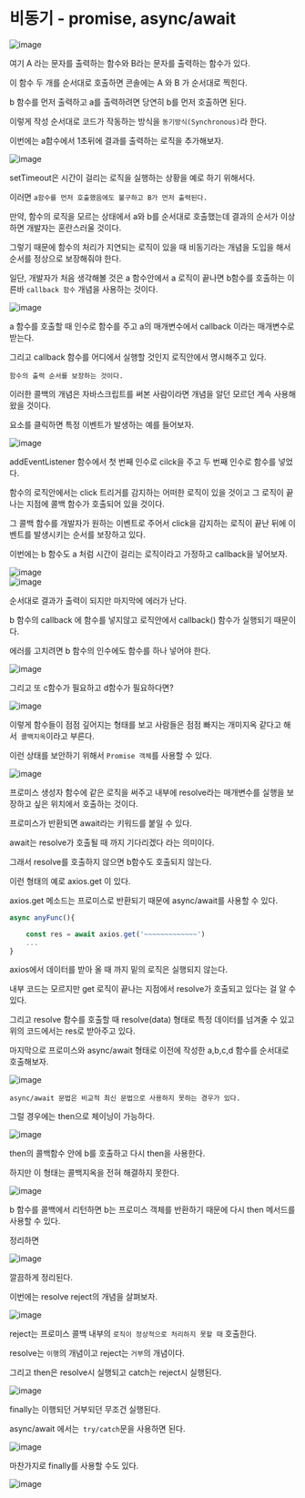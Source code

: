# 비동기 - promise, async/await

![image](https://user-images.githubusercontent.com/79053495/151561772-73874e14-518f-4d63-a60f-ed7da778e285.png)

여기 A 라는 문자를 출력하는 함수와 B라는 문자를 출력하는 함수가 있다.

이 함수 두 개를 순서대로 호출하면 콘솔에는 A 와 B 가 순서대로 찍힌다.

b 함수를 먼저 출력하고 a를 출력하려면 당연히 b를 먼저 호출하면 된다.

이렇게 작성 순서대로 코드가 작동하는 방식을 `동기방식(Synchronous)`라 한다.

이번에는 a함수에서 1초뒤에 결과를 출력하는 로직을 추가해보자.

![image](https://user-images.githubusercontent.com/79053495/151561995-22d1001c-a53f-4a39-a792-0dfd0a5f192a.png)

setTimeout은 시간이 걸리는 로직을 실행하는 상황을 예로 하기 위해서다.

이러면 `a함수를 먼저 호출했음에도 불구하고 B가 먼저 출력된다. `

만약, 함수의 로직을 모르는 상태에서 a와 b를 순서대로 호출했는데 결과의 순서가 이상하면 개발자는 혼란스러울 것이다.

그렇기 때문에 함수의 처리가 지연되는 로직이 있을 때 비동기라는 개념을 도입을 해서 순서를 정상으로 보장해줘야 한다.

일단, 개발자가 처음 생각해볼 것은 a 함수안에서 a 로직이 끝나면 b함수를 호출하는 이른바 `callback 함수` 개념을 사용하는 것이다.

![image](https://user-images.githubusercontent.com/79053495/151562095-cf3d277e-2088-41ee-abd1-07407ea2cee1.png)

a 함수를 호출할 때 인수로 함수를 주고 a의 매개변수에서 callback 이라는 매개변수로 받는다.

그리고 callback 함수를 어디에서 실행할 것인지 로직안에서 명시해주고 있다.

`함수의 출력 순서를 보장하는 것이다. `

이러한 콜백의 개념은 자바스크립트를 써본 사람이라면 개념을 알던 모르던 계속 사용해 왔을 것이다.

요소를 클릭하면 특정 이벤트가 발생하는 예를 들어보자.

![image](https://user-images.githubusercontent.com/79053495/151562174-ea8faa78-554b-43f5-a9f7-12860d29e49d.png)

addEventListener 함수에서 첫 번째 인수로 cilck을 주고 두 번째 인수로 함수를 넣었다.

함수의 로직안에서는 click 트리거를 감지하는 어떠한 로직이 있을 것이고 그 로직이 끝나는 지점에 콜백 함수가 호출되어 있을 것이다.

그 콜백 함수를 개발자가 원하는 이벤트로 주어서 click을 감지하는 로직이 끝난 뒤에 이벤트를 발생시키는 순서를 보장하고 있다.

이번에는 b 함수도 a 처럼 시간이 걸리는 로직이라고 가정하고 callback을 넣어보자.

![image](https://user-images.githubusercontent.com/79053495/151562246-24d68ad1-dfd7-4e19-beaa-2d60ee04217e.png)  
![image](https://user-images.githubusercontent.com/79053495/151562273-33ad2e44-5e1a-4229-b3d1-b2d1b547e570.png)

순서대로 결과가 출력이 되지만 마지막에 에러가 난다.

b 함수의 callback 에 함수를 넣지않고 로직안에서 callback() 함수가 실행되기 때문이다.

에러를 고치려면 b 함수의 인수에도 함수를 하나 넣어야 한다.

![image](https://user-images.githubusercontent.com/79053495/151562350-a5bf1785-2961-4231-985d-cc50e7d7992b.png)

그리고 또 c함수가 필요하고 d함수가 필요하다면?

![image](https://user-images.githubusercontent.com/79053495/151562414-e66789a3-f476-4f19-b9fe-2ee7bf54c1b5.png)

이렇게 함수들이 점점 깊어지는 형태를 보고 사람들은 점점 빠지는 개미지옥 같다고 해서` 콜백지옥`이라고 부른다.

이런 상태를 보안하기 위해서 `Promise 객체`를 사용할 수 있다.

![image](https://user-images.githubusercontent.com/79053495/151562481-6ad86f5d-58a0-497d-8f65-738522041395.png)

프로미스 생성자 함수에 같은 로직을 써주고 내부에 resolve라는 매개변수를 실행을 보장하고 싶은 위치에서 호출하는 것이다.

프로미스가 반환되면 await라는 키워드를 붙일 수 있다.

await는 resolve가 호출될 때 까지 기다리겠다 라는 의미이다.

그래서 resolve를 호출하지 않으면 b함수도 호출되지 않는다.

이런 형태의 예로 axios.get 이 있다.

axios.get 메소드는 프로미스로 반환되기 때문에 async/await를 사용할 수 있다.

```js
async anyFunc(){

	const res = await axios.get('~~~~~~~~~~~~~')
	...
}
```

axios에서 데이터를 받아 올 때 까지 밑의 로직은 실행되지 않는다.

내부 코드는 모르지만 get 로직이 끝나는 지점에서 resolve가 호출되고 있다는 걸 알 수 있다.

그리고 resolve 함수를 호출할 때 resolve(data) 형태로 특정 데이터를 넘겨줄 수 있고 위의 코드에서는 res로 받아주고 있다.

마지막으로 프로미스와 async/await 형태로 이전에 작성한 a,b,c,d 함수를 순서대로 호출해보자.

![image](https://user-images.githubusercontent.com/79053495/151562580-f770c138-32b6-4523-ba6a-8efcc2671bd7.png)

`async/await 문법은 비교적 최신 문법으로 사용하지 못하는 경우가 있다.`

그럴 경우에는 then으로 체이닝이 가능하다.

![image](https://user-images.githubusercontent.com/79053495/151562616-5bb97f9f-2345-4abf-aa13-b3d8421d42e8.png)

then의 콜백함수 안에 b를 호출하고 다시 then을 사용한다.

하지만 이 형태는 콜백지옥을 전혀 해결하지 못한다.

![image](https://user-images.githubusercontent.com/79053495/151562662-0d3ef350-dade-4012-b472-8a0dd19d4c77.png)

b 함수를 콜백에서 리턴하면 b는 프로미스 객체를 반환하기 때문에 다시 then 메서드를 사용할 수 있다.

정리하면

![image](https://user-images.githubusercontent.com/79053495/151562719-f9eb650d-af32-4c4b-954f-b075fa71fcc9.png)

깔끔하게 정리된다.

이번에는 resolve reject의 개념을 살펴보자.

![image](https://user-images.githubusercontent.com/79053495/151562752-e0665120-d68a-4eea-a994-787178728a59.png)

reject는 프로미스 콜백 내부의 `로직이 정상적으로 처리하지 못할 때` 호출한다.

resolve는 `이행`의 개념이고 reject는 `거부`의 개념이다.

그리고 then은 resolve시 실행되고 catch는 reject시 실행된다.

![image](https://user-images.githubusercontent.com/79053495/151562796-bbedda8c-24bf-4443-882a-86bdcf31eb7b.png)

finally는 이행되던 거부되던 무조건 실행된다.

async/await 에서는` try/catch`문을 사용하면 된다.

![image](https://user-images.githubusercontent.com/79053495/151562837-c8ef9f20-351d-4fad-83ea-5016c10a9ce9.png)

마찬가지로 finally를 사용할 수도 있다.

![image](https://user-images.githubusercontent.com/79053495/151562872-1a88155c-7cfd-40d0-8ca1-10a704424a02.png)
